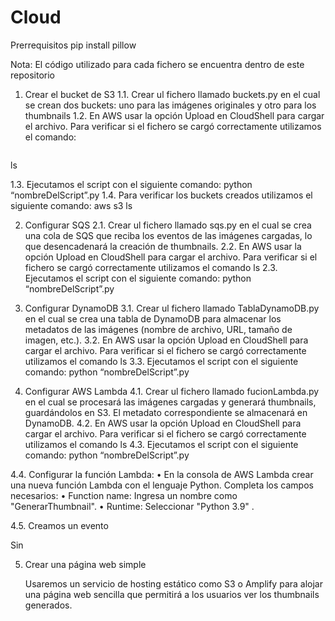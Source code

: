 # Cloud
Prerrequisitos
pip install pillow

Nota: El código utilizado para cada fichero se encuentra dentro de este repositorio
1.	Crear el bucket de S3
1.1.	Crear ul fichero llamado buckets.py en el cual se crean dos buckets: uno para las imágenes originales y otro para los thumbnails
1.2.	En AWS usar la opción Upload en CloudShell para cargar el archivo. Para verificar si el fichero se cargó correctamente utilizamos el comando:
  	```bash
   ls
 
1.3.	Ejecutamos el script con el siguiente comando: python “nombreDelScript”.py
1.4.	Para verificar los buckets creados utilizamos el siguiente comando:
aws s3 ls
 
2.	Configurar SQS
2.1.	Crear ul fichero llamado sqs.py en el cual se crea una cola de SQS que reciba los eventos de las imágenes cargadas, lo que desencadenará la creación de thumbnails.
2.2.	En AWS usar la opción Upload en CloudShell para cargar el archivo. Para verificar si el fichero se cargó correctamente utilizamos el comando ls
2.3.	Ejecutamos el script con el siguiente comando: python “nombreDelScript”.py
 
3.	Configurar DynamoDB
3.1.	Crear ul fichero llamado TablaDynamoDB.py en el cual se crea una tabla de DynamoDB para almacenar los metadatos de las imágenes (nombre de archivo, URL, tamaño de imagen, etc.).
3.2.	En AWS usar la opción Upload en CloudShell para cargar el archivo. Para verificar si el fichero se cargó correctamente utilizamos el comando ls
3.3.	Ejecutamos el script con el siguiente comando: python “nombreDelScript”.py
 
4.	Configurar AWS Lambda
4.1.	Crear ul fichero llamado fucionLambda.py en el cual se procesará las imágenes cargadas y generará thumbnails, guardándolos en S3. El metadato correspondiente se almacenará en DynamoDB.
4.2.	En AWS usar la opción Upload en CloudShell para cargar el archivo. Para verificar si el fichero se cargó correctamente utilizamos el comando ls
4.3.	Ejecutamos el script con el siguiente comando: python “nombreDelScript”.py
 
4.4.	 Configurar la función Lambda:
•	En la consola de AWS Lambda crear una nueva función Lambda con el lenguaje Python.
 Completa los campos necesarios:
•	Function name: Ingresa un nombre como "GenerarThumbnail".
•	Runtime: Seleccionar "Python 3.9" .
 
4.5.	Creamos un evento 
 
Sin 


5. Crear una página web simple

    Usaremos un servicio de hosting estático como S3 o Amplify para alojar una página web sencilla que permitirá a los usuarios ver los thumbnails generados.
